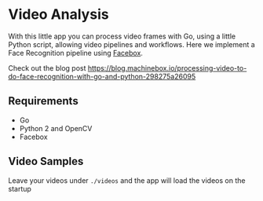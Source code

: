 # Video Analysis

With this little app you can process video frames with Go, using a little Python script, allowing video pipelines and workflows. Here we implement a Face Recognition pipeline using [Facebox](https://machinebox.io/docs/facebox).


Check out the blog post https://blog.machinebox.io/processing-video-to-do-face-recognition-with-go-and-python-298275a26095

## Requirements

* Go
* Python 2 and OpenCV
* Facebox


## Video Samples

Leave your videos under `./videos` and the app will load the videos on the startup

